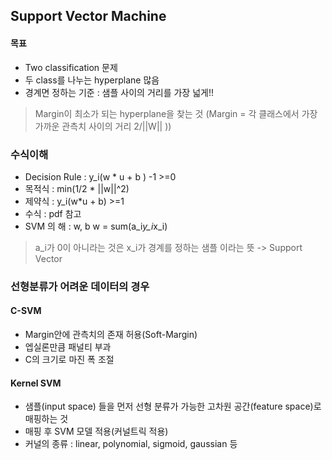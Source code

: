 ## Support Vector Machine

#### 목표
- Two classification 문제
- 두 class를 나누는 hyperplane 많음
- 경계면 정하는 기준 : 샘플 사이의 거리를 가장 넓게!!
> Margin이 최소가 되는 hyperplane을 찾는 것
> (Margin = 각 클래스에서 가장 가까운 관측치 사이의 거리 2/||W|| ))

### 수식이해
- Decision Rule : y_i(w * u + b ) -1 >=0
- 목적식 : min(1/2 * ||w||^2)
- 제약식 : y_i(w*u + b) >=1
- 수식 : pdf 참고
- SVM 의 해 : w, b  w = sum(a_i*y_i*x_i)
> a_i가 0이 아니라는 것은 x_i가 경계를 정하는 샘플 이라는 뜻 -> Support Vector

### 선형분류가 어려운 데이터의 경우
#### C-SVM
- Margin안에 관측치의 존재 허용(Soft-Margin)
- 엡실론만큼 패널티 부과
- C의 크기로 마진 폭 조절

#### Kernel SVM
- 샘플(input space) 들을 먼저 선형 분류가 가능한 고차원 공간(feature space)로 매핑하는 것
- 매핑 후 SVM 모델 적용(커널트릭 적용)
- 커널의 종류 : linear, polynomial, sigmoid, gaussian 등















